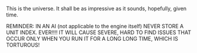 This is the universe. It shall be as impressive as it sounds, hopefully, given time.

REMINDER: IN AN AI (not applicable to the engine itself) NEVER STORE A UNIT INDEX. EVER!!!! IT WILL CAUSE SEVERE, HARD TO FIND ISSUES THAT OCCUR ONLY WHEN YOU RUN IT FOR A LONG LONG TIME, WHICH IS TORTUROUS!
